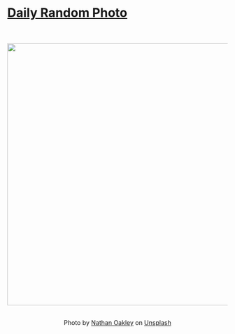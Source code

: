 # [Daily Random Photo](https://www.dailyrandomphoto.com/)

<div align="center">
  <br>
  <br>
  <a href="https://www.dailyrandomphoto.com/p/2022/2022-04-12/"><img src="https://images.unsplash.com/photo-1618377385011-b861fcfb18f8?crop=entropy&cs=tinysrgb&fit=max&fm=jpg&ixid=Mnw3NzUwOHwwfDF8cmFuZG9tfHx8fHx8fHx8MTY0OTcyMzI1Ng&ixlib=rb-1.2.1&q=80&w=1080" width="600px"></a>
  <br>
  <br>
  <p class="has-text-grey">Photo by <a href="https://unsplash.com/@nathanrjliving?utm_source=Daily%20Random%20Photo&amp;utm_medium=referral" target="_blank" rel="noopener noreferrer">Nathan Oakley</a> on <a href="https://unsplash.com/photos/km5V1ejfWsc?utm_source=Daily%20Random%20Photo&amp;utm_medium=referral" target="_blank" rel="noopener noreferrer">Unsplash</a></p>
</div>

